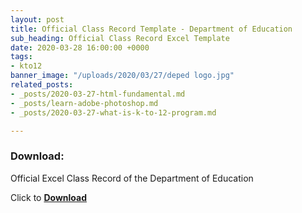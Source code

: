 ```yaml
---
layout: post
title: Official Class Record Template - Department of Education
sub_heading: Official Class Record Excel Template
date: 2020-03-28 16:00:00 +0000
tags:
- kto12
banner_image: "/uploads/2020/03/27/deped logo.jpg"
related_posts:
- _posts/2020-03-27-html-fundamental.md
- _posts/learn-adobe-photoshop.md
- _posts/2020-03-27-what-is-k-to-12-program.md

---
```

### Download:

Official Excel Class Record of the Department of Education

Click to [**Download**](https://drive.google.com/open?id=1VPk90QadTVejOA9yyEgmDhT4KzHQjJUg "download")
